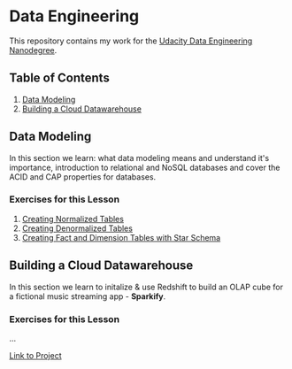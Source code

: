 # Data Engineering
This repository contains my work for the [Udacity Data Engineering Nanodegree](https://www.udacity.com/course/data-engineer-nanodegree--nd027).  

## Table of Contents
1. [Data Modeling](#data-modeling)
2. [Building a Cloud Datawarehouse](#building-a-cloud-datawarehouse)

## Data Modeling
<p>In this section we learn: what data modeling means and understand it's importance, introduction to relational and NoSQL databases and cover the ACID and CAP properties for databases.</p>

### Exercises for this Lesson
1. [Creating Normalized Tables](/Lesson%202/Lesson%202%20Exercise%201%20Creating%20Normalized%20Tables.ipynb)
2. [Creating Denormalized Tables](Lesson%202/Lesson%202%20Exercise%202%20Creating%20Denormalized%20Tables.ipynb)
3. [Creating Fact and Dimension Tables with Star Schema](Lesson%202/Lesson%202%20Exercise%203%20Creating%20Fact%20and%20Dimension%20Tables%20with%20Star%20Schema.ipynb)


## Building a Cloud Datawarehouse
<p>In this section we learn to initalize & use Redshift to build an OLAP cube for a fictional music streaming app - <b>Sparkify</b>. </p>

### Exercises for this Lesson
<p>...</p>

 [Link to Project](/Lesson%203)